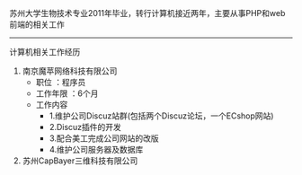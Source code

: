 苏州大学生物技术专业2011年毕业，转行计算机接近两年，主要从事PHP和web前端的相关工作
**********************************************************************************
计算机相关工作经历

1. 南京魔苹网络科技有限公司
    * 职位      ：程序员
    * 工作年限  ：6个月
    * 工作内容
        * 1.维护公司Discuz站群(包括两个Discuz论坛，一个ECshop网站)
        * 2.Discuz插件的开发
        * 3.配合美工完成公司网站的改版
        * 4.维护公司服务器及数据库
2. 苏州CapBayer三维科技有限公司